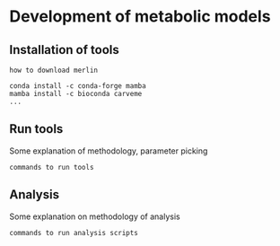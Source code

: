 # Development of metabolic models

## Installation of tools

```
how to download merlin

conda install -c conda-forge mamba
mamba install -c bioconda carveme
...
```

## Run tools

Some explanation of methodology, parameter picking
```
commands to run tools 
```

## Analysis

Some explanation on methodology of analysis
```
commands to run analysis scripts
```
